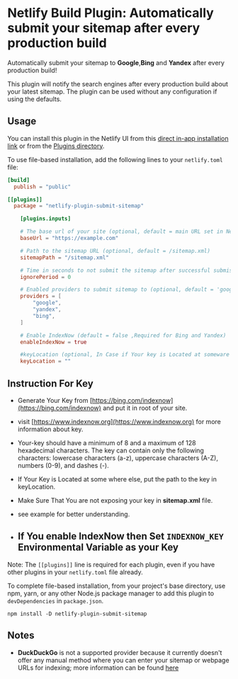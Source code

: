 # Netlify Build Plugin: Automatically submit your sitemap after every production build

Automatically submit your sitemap to **Google**,**Bing** and **Yandex** after every production build!

This plugin will notify the search engines after every production build about your latest sitemap. The plugin can be used without any configuration if using the defaults.

## Usage

You can install this plugin in the Netlify UI from this [direct in-app installation link](https://app.netlify.com/plugins/netlify-plugin-submit-sitemap/install) or from the [Plugins directory](https://app.netlify.com/plugins).

To use file-based installation, add the following lines to your `netlify.toml` file:

```toml
[build]
  publish = "public"

[[plugins]]
  package = "netlify-plugin-submit-sitemap"

	[plugins.inputs]

	# The base url of your site (optional, default = main URL set in Netlify)
	baseUrl = "https://example.com"

	# Path to the sitemap URL (optional, default = /sitemap.xml)
	sitemapPath = "/sitemap.xml"

	# Time in seconds to not submit the sitemap after successful submission
	ignorePeriod = 0

	# Enabled providers to submit sitemap to (optional, default = 'google', 'yandex','bing'). Possible providers are currently only 'google', 'yandex','bing'.
	providers = [
		"google",
		"yandex",
		"bing",
	]

	# Enable IndexNow (default = false ,Required for Bing and Yandex)
	enableIndexNow = true

	#keyLocation (optional, In Case if Your key is Located at someware else)
	keyLocation = ""
```
## Instruction For Key
- Generate Your Key from [https://bing.com/indexnow](https://bing.com/indexnow) and put it in root of your site.
- visit [https://www.indexnow.org](https://www.indexnow.org) for more information about key.
- Your-key should have a minimum of 8 and a maximum of 128 hexadecimal characters. The key can contain only the following characters: lowercase characters (a-z), uppercase characters (A-Z), numbers (0-9), and dashes (-).
- If Your Key is Located at some where else, put the path to the key in keyLocation.
- Make Sure That You are not exposing your key in **sitemap.xml** file.
- see example for better understanding.

- ## If You enable IndexNow then Set **`INDEXNOW_KEY`** Environmental Variable as your Key



Note: The `[[plugins]]` line is required for each plugin, even if you have other plugins in your `netlify.toml` file already.

To complete file-based installation, from your project's base directory, use npm, yarn, or any other Node.js package manager to add this plugin to `devDependencies` in `package.json`.

```
npm install -D netlify-plugin-submit-sitemap
```

## Notes

- **DuckDuckGo** is not a supported provider because it currently doesn't offer any manual method where you can enter your sitemap or webpage URLs for indexing; more information can be found [here](https://www.monsterinsights.com/submit-website-to-search-engines/)

